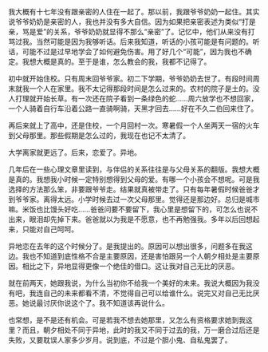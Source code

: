 我大概有十七年没有跟亲密的人住在一起了。那以前，我跟爷爷奶奶一起住。其实说爷爷奶奶是亲密的人，我也并没有多大自信。因为如果把亲密表述为类似“打是亲，骂是爱”的关系，爷爷奶奶就显得不那么“亲密”了。记忆中，他们从来没有打骂过我。当然可能是因为我够听话。后来我知道，听话的小孩可能是有问题的。听话，可能不过是过早地学会了如何避免伤害。用了好几个“可能”，因为我也不确定。我想大概是真的。至于是谁，怎么教会的我，我都不记得了。

初中就开始住校。只有周末回爷爷家。初二下学期，爷爷奶奶去世了。有段时间周末就我一个人在家里。我不太记得那段时间是怎么过来的。农村的院子是土的。没人打理就开始长草。有一次还在院子看到一条绿色的蛇……周六放学也不想回家，一个人骑着自行车沿着公路一直骑啊骑，天黑才回去……好在不久二伯回来住了。

再后来就上了高中，还是住校，一个月回村一次。寒暑假一个人坐两天一宿的火车到父母那里。那些假期是怎么过的，我现在也记不太清了。

大学离家就更远了。后来，恋爱了。异地。

几年后在一些心理文章里读到，与伴侣的关系往往是与父母关系的翻版。我想大概是真的。我想我小时候一定特别想得到父母的爱。有哪一个小孩会不想呢。可是我选择的方法那么笨，非要跟爷爷走。结果就真被带走了。只有每年暑假时候爸爸才到爷爷家。离得太远。小学时候去过一次父母那里。觉得还是那边好。总归是城市嘛。米饭也比馒头好吃……爸爸问要不要留下，我心里是想留下的，可怎么也说不出来，眼泪却先掉下来。爸爸就以为我是不愿意，也不再勉强我。多年以后回想起来，只能对自己呵呵。

异地恋在去年的这个时候分了。是我提出的。原因可以想出很多，问题多在我这边。我也不知道到底性格不合是主要原因，还是害怕跟另一个人朝夕相处是主要原因。相比之下，异地显得更像一个绝佳的借口。这让我对自己无比的厌恶。

就在前两天，她跟我说，为什么当初你不给我一个美好的未来。我说大概因为我没有吧，我连自己的未来都看不清，不觉得自己可以给谁什么。说完又对自己无比厌恶。她说最讨厌你说这个了。我不知道该再说什么。

也常想，是不是还有机会。可是若我不想去她那里，又怎么有资格要求她到我这里？而且，朝夕相处不同于异地，此时的我又不同于过去的我，万一磨合过后还是失败，又要耽误人家多少岁月。说到底，不过是个胆小鬼、自私鬼罢了。

